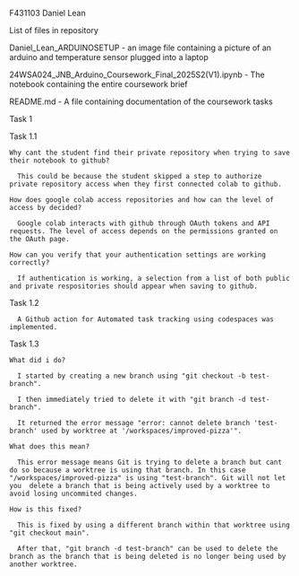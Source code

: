 F431103
Daniel Lean

List of files in repository

  Daniel_Lean_ARDUINOSETUP - an image file containing a picture of an arduino and temperature sensor plugged into a laptop
  
  24WSA024_JNB_Arduino_Coursework_Final_2025S2(V1).ipynb - The notebook containing the entire coursework brief
  
  README.md - A file containing documentation of the coursework tasks

Task 1

  Task 1.1

    Why cant the student find their private repository when trying to save their notebook to github?

      This could be because the student skipped a step to authorize private repository access when they first connected colab to github.

    How does google colab access repositories and how can the level of access by decided?

      Google colab interacts with github through OAuth tokens and API requests. The level of access depends on the permissions granted on the OAuth page.

    How can you verify that your authentication settings are working correctly?

      If authentication is working, a selection from a list of both public and private respositories should appear when saving to github.

  Task 1.2

      A Github action for Automated task tracking using codespaces was implemented.

  Task 1.3

    What did i do?
    
      I started by creating a new branch using "git checkout -b test-branch".

      I then immediately tried to delete it with "git branch -d test-branch".

      It returned the error message "error: cannot delete branch 'test-branch' used by worktree at '/workspaces/improved-pizza'".

    What does this mean?
    
      This error message means Git is trying to delete a branch but cant do so because a worktree is using that branch. In this case "/workspaces/improved-pizza" is using "test-branch". Git will not let you  delete a branch that is being actively used by a worktree to avoid losing uncommited changes.

    How is this fixed?

      This is fixed by using a different branch within that worktree using "git checkout main".

      After that, "git branch -d test-branch" can be used to delete the branch as the branch that is being deleted is no longer being used by another worktree.

      


    



     
